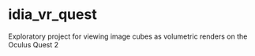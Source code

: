 # idia_vr_quest
Exploratory project for viewing image cubes as volumetric renders on the Oculus Quest 2
